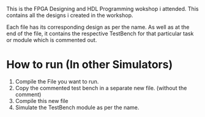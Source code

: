 This is the FPGA Designing and HDL Programming wokshop i attended. This contains all the designs i created in the workshop. 

Each file has its corresponding design as per the name. As well as at the end of the file, it contains the respective TestBench for that particular task or module which is commented out.




# How to run (In other Simulators)
1. Compile the File you want to run.
2. Copy the commented test bench in a separate new file. (without the comment)
3. Compile this new file
4. Simulate the TestBench module as per the name.
